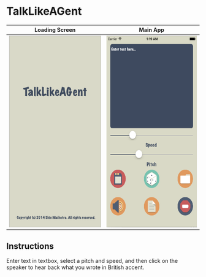 # TalkLikeAGent

Loading Screen             |  Main App
:-------------------------:|:-------------------------:
<img src="https://github.com/shivmalhotra/talklikeagent/blob/master/loadingscreen.png" width="275" height="500" /> | <img src="https://github.com/shivmalhotra/talklikeagent/blob/master/app.png" width="275" height="500" />

## Instructions

Enter text in textbox, select a pitch and speed, and then click on the speaker to hear back what you wrote in British accent.
